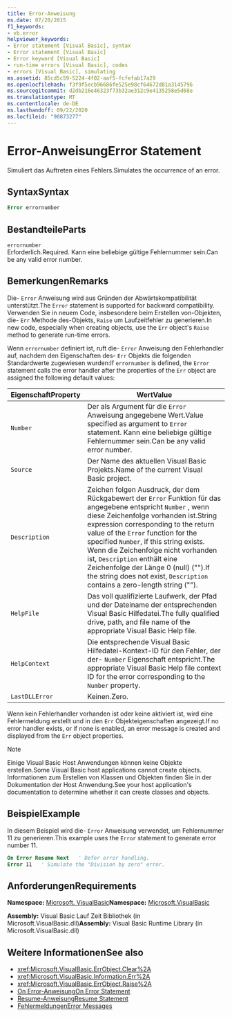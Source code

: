```yaml
---
title: Error-Anweisung
ms.date: 07/20/2015
f1_keywords:
- vb.error
helpviewer_keywords:
- Error statement [Visual Basic], syntax
- Error statement [Visual Basic]
- Error keyword [Visual Basic]
- run-time errors [Visual Basic], codes
- errors [Visual Basic], simulating
ms.assetid: 85cd5c59-5224-4f02-aaf5-fcfefab17a29
ms.openlocfilehash: f3f9f5ecb96686fe525e98cf64672d81a3145796
ms.sourcegitcommit: d2db216e46323f73b32ae312c9e4135258e5d68e
ms.translationtype: MT
ms.contentlocale: de-DE
ms.lasthandoff: 09/22/2020
ms.locfileid: "90873277"
---
```

# <a name="error-statement"></a><span data-ttu-id="9434b-102">Error-Anweisung</span><span class="sxs-lookup"><span data-stu-id="9434b-102">Error Statement</span></span>

<span data-ttu-id="9434b-103">Simuliert das Auftreten eines Fehlers.</span><span class="sxs-lookup"><span data-stu-id="9434b-103">Simulates the occurrence of an error.</span></span>  
  
## <a name="syntax"></a><span data-ttu-id="9434b-104">Syntax</span><span class="sxs-lookup"><span data-stu-id="9434b-104">Syntax</span></span>  
  
```vb  
Error errornumber  
```  
  
## <a name="parts"></a><span data-ttu-id="9434b-105">Bestandteile</span><span class="sxs-lookup"><span data-stu-id="9434b-105">Parts</span></span>  

 `errornumber`  
 <span data-ttu-id="9434b-106">Erforderlich.</span><span class="sxs-lookup"><span data-stu-id="9434b-106">Required.</span></span> <span data-ttu-id="9434b-107">Kann eine beliebige gültige Fehlernummer sein.</span><span class="sxs-lookup"><span data-stu-id="9434b-107">Can be any valid error number.</span></span>  
  
## <a name="remarks"></a><span data-ttu-id="9434b-108">Bemerkungen</span><span class="sxs-lookup"><span data-stu-id="9434b-108">Remarks</span></span>  

 <span data-ttu-id="9434b-109">Die- `Error` Anweisung wird aus Gründen der Abwärtskompatibilität unterstützt.</span><span class="sxs-lookup"><span data-stu-id="9434b-109">The `Error` statement is supported for backward compatibility.</span></span> <span data-ttu-id="9434b-110">Verwenden Sie in neuem Code, insbesondere beim Erstellen von-Objekten, die- `Err` Methode des-Objekts, `Raise` um Laufzeitfehler zu generieren.</span><span class="sxs-lookup"><span data-stu-id="9434b-110">In new code, especially when creating objects, use the `Err` object's `Raise` method to generate run-time errors.</span></span>  
  
 <span data-ttu-id="9434b-111">Wenn `errornumber` definiert ist, ruft die- `Error` Anweisung den Fehlerhandler auf, nachdem den Eigenschaften des- `Err` Objekts die folgenden Standardwerte zugewiesen wurden:</span><span class="sxs-lookup"><span data-stu-id="9434b-111">If `errornumber` is defined, the `Error` statement calls the error handler after the properties of the `Err` object are assigned the following default values:</span></span>  
  
|<span data-ttu-id="9434b-112">Eigenschaft</span><span class="sxs-lookup"><span data-stu-id="9434b-112">Property</span></span>|<span data-ttu-id="9434b-113">Wert</span><span class="sxs-lookup"><span data-stu-id="9434b-113">Value</span></span>|  
|--------------|-----------|  
|`Number`|<span data-ttu-id="9434b-114">Der als Argument für die `Error` Anweisung angegebene Wert.</span><span class="sxs-lookup"><span data-stu-id="9434b-114">Value specified as argument to `Error` statement.</span></span> <span data-ttu-id="9434b-115">Kann eine beliebige gültige Fehlernummer sein.</span><span class="sxs-lookup"><span data-stu-id="9434b-115">Can be any valid error number.</span></span>|  
|`Source`|<span data-ttu-id="9434b-116">Der Name des aktuellen Visual Basic Projekts.</span><span class="sxs-lookup"><span data-stu-id="9434b-116">Name of the current Visual Basic project.</span></span>|  
|`Description`|<span data-ttu-id="9434b-117">Zeichen folgen Ausdruck, der dem Rückgabewert der `Error` Funktion für das angegebene entspricht `Number` , wenn diese Zeichenfolge vorhanden ist.</span><span class="sxs-lookup"><span data-stu-id="9434b-117">String expression corresponding to the return value of the `Error` function for the specified `Number`, if this string exists.</span></span> <span data-ttu-id="9434b-118">Wenn die Zeichenfolge nicht vorhanden ist, `Description` enthält eine Zeichenfolge der Länge 0 (null) ("").</span><span class="sxs-lookup"><span data-stu-id="9434b-118">If the string does not exist, `Description` contains a zero-length string ("").</span></span>|  
|`HelpFile`|<span data-ttu-id="9434b-119">Das voll qualifizierte Laufwerk, der Pfad und der Dateiname der entsprechenden Visual Basic Hilfedatei.</span><span class="sxs-lookup"><span data-stu-id="9434b-119">The fully qualified drive, path, and file name of the appropriate Visual Basic Help file.</span></span>|  
|`HelpContext`|<span data-ttu-id="9434b-120">Die entsprechende Visual Basic Hilfedatei-Kontext-ID für den Fehler, der der- `Number` Eigenschaft entspricht.</span><span class="sxs-lookup"><span data-stu-id="9434b-120">The appropriate Visual Basic Help file context ID for the error corresponding to the `Number` property.</span></span>|  
|`LastDLLError`|<span data-ttu-id="9434b-121">Keinen.</span><span class="sxs-lookup"><span data-stu-id="9434b-121">Zero.</span></span>|  
  
 <span data-ttu-id="9434b-122">Wenn kein Fehlerhandler vorhanden ist oder keine aktiviert ist, wird eine Fehlermeldung erstellt und in den `Err` Objekteigenschaften angezeigt.</span><span class="sxs-lookup"><span data-stu-id="9434b-122">If no error handler exists, or if none is enabled, an error message is created and displayed from the `Err` object properties.</span></span>  
  
> [!NOTE]
> <span data-ttu-id="9434b-123">Einige Visual Basic Host Anwendungen können keine Objekte erstellen.</span><span class="sxs-lookup"><span data-stu-id="9434b-123">Some Visual Basic host applications cannot create objects.</span></span> <span data-ttu-id="9434b-124">Informationen zum Erstellen von Klassen und Objekten finden Sie in der Dokumentation der Host Anwendung.</span><span class="sxs-lookup"><span data-stu-id="9434b-124">See your host application's documentation to determine whether it can create classes and objects.</span></span>  
  
## <a name="example"></a><span data-ttu-id="9434b-125">Beispiel</span><span class="sxs-lookup"><span data-stu-id="9434b-125">Example</span></span>  

 <span data-ttu-id="9434b-126">In diesem Beispiel wird die- `Error` Anweisung verwendet, um Fehlernummer 11 zu generieren.</span><span class="sxs-lookup"><span data-stu-id="9434b-126">This example uses the `Error` statement to generate error number 11.</span></span>  
  
```vb  
On Error Resume Next   ' Defer error handling.  
Error 11   ' Simulate the "Division by zero" error.  
```  
  
## <a name="requirements"></a><span data-ttu-id="9434b-127">Anforderungen</span><span class="sxs-lookup"><span data-stu-id="9434b-127">Requirements</span></span>  

 <span data-ttu-id="9434b-128">**Namespace:** [Microsoft. VisualBasic](../runtime-library-members.md)</span><span class="sxs-lookup"><span data-stu-id="9434b-128">**Namespace:** [Microsoft.VisualBasic](../runtime-library-members.md)</span></span>  
  
 <span data-ttu-id="9434b-129">**Assembly:** Visual Basic Lauf Zeit Bibliothek (in Microsoft.VisualBasic.dll)</span><span class="sxs-lookup"><span data-stu-id="9434b-129">**Assembly:** Visual Basic Runtime Library (in Microsoft.VisualBasic.dll)</span></span>  
  
## <a name="see-also"></a><span data-ttu-id="9434b-130">Weitere Informationen</span><span class="sxs-lookup"><span data-stu-id="9434b-130">See also</span></span>

- <xref:Microsoft.VisualBasic.ErrObject.Clear%2A>
- <xref:Microsoft.VisualBasic.Information.Err%2A>
- <xref:Microsoft.VisualBasic.ErrObject.Raise%2A>
- [<span data-ttu-id="9434b-131">On Error-Anweisung</span><span class="sxs-lookup"><span data-stu-id="9434b-131">On Error Statement</span></span>](on-error-statement.md)
- [<span data-ttu-id="9434b-132">Resume-Anweisung</span><span class="sxs-lookup"><span data-stu-id="9434b-132">Resume Statement</span></span>](resume-statement.md)
- [<span data-ttu-id="9434b-133">Fehlermeldungen</span><span class="sxs-lookup"><span data-stu-id="9434b-133">Error Messages</span></span>](../error-messages/index.md)
